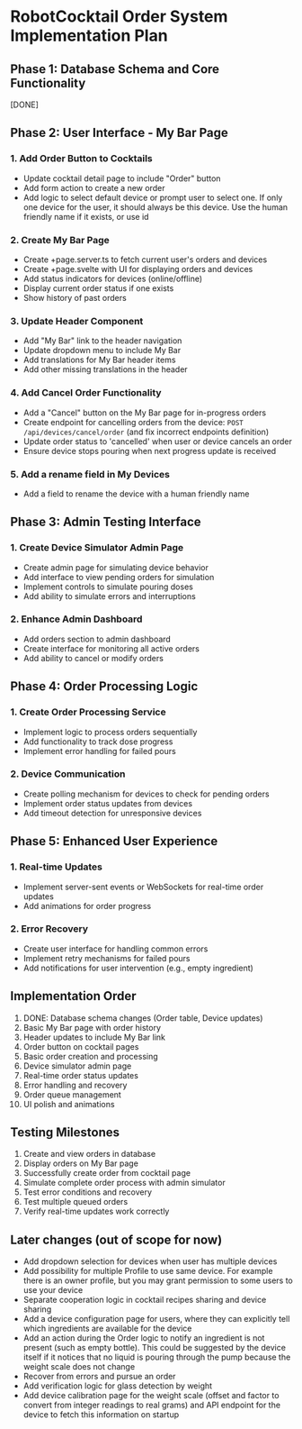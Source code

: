 # RobotCocktail Order System Implementation Plan

## Phase 1: Database Schema and Core Functionality

[DONE]

## Phase 2: User Interface - My Bar Page

### 1. Add Order Button to Cocktails

- Update cocktail detail page to include "Order" button
- Add form action to create a new order
- Add logic to select default device or prompt user to select one. If only one device for the user, it should always be this device. Use the human friendly name if it exists, or use id

### 2. Create My Bar Page

- Create +page.server.ts to fetch current user's orders and devices
- Create +page.svelte with UI for displaying orders and devices
- Add status indicators for devices (online/offline)
- Display current order status if one exists
- Show history of past orders

### 3. Update Header Component

- Add "My Bar" link to the header navigation
- Update dropdown menu to include My Bar
- Add translations for My Bar header items
- Add other missing translations in the header

### 4. Add Cancel Order Functionality

- Add a "Cancel" button on the My Bar page for in-progress orders
- Create endpoint for cancelling orders from the device: `POST /api/devices/cancel/order` (and fix incorrect endpoints definition)
- Update order status to 'cancelled' when user or device cancels an order
- Ensure device stops pouring when next progress update is received

### 5. Add a rename field in My Devices

- Add a field to rename the device with a human friendly name

## Phase 3: Admin Testing Interface

### 1. Create Device Simulator Admin Page

- Create admin page for simulating device behavior
- Add interface to view pending orders for simulation
- Implement controls to simulate pouring doses
- Add ability to simulate errors and interruptions

### 2. Enhance Admin Dashboard

- Add orders section to admin dashboard
- Create interface for monitoring all active orders
- Add ability to cancel or modify orders

## Phase 4: Order Processing Logic

### 1. Create Order Processing Service

- Implement logic to process orders sequentially
- Add functionality to track dose progress
- Implement error handling for failed pours

### 2. Device Communication

- Create polling mechanism for devices to check for pending orders
- Implement order status updates from devices
- Add timeout detection for unresponsive devices

## Phase 5: Enhanced User Experience

### 1. Real-time Updates

- Implement server-sent events or WebSockets for real-time order updates
- Add animations for order progress

### 2. Error Recovery

- Create user interface for handling common errors
- Implement retry mechanisms for failed pours
- Add notifications for user intervention (e.g., empty ingredient)

## Implementation Order

1. DONE: Database schema changes (Order table, Device updates)
2. Basic My Bar page with order history
3. Header updates to include My Bar link
4. Order button on cocktail pages
5. Basic order creation and processing
6. Device simulator admin page
7. Real-time order status updates
8. Error handling and recovery
9. Order queue management
10. UI polish and animations

## Testing Milestones

1. Create and view orders in database
2. Display orders on My Bar page
3. Successfully create order from cocktail page
4. Simulate complete order process with admin simulator
5. Test error conditions and recovery
6. Test multiple queued orders
7. Verify real-time updates work correctly

## Later changes (out of scope for now)

- Add dropdown selection for devices when user has multiple devices
- Add possibility for multiple Profile to use same device. For example there is an owner profile, but you may grant permission to some users to use your device
- Separate cooperation logic in cocktail recipes sharing and device sharing
- Add a device configuration page for users, where they can explicitly tell which ingredients are available for the device
- Add an action during the Order logic to notify an ingredient is not present (such as empty bottle). This could be suggested by the device itself if it notices that no liquid is pouring through the pump because the weight scale does not change
- Recover from errors and pursue an order
- Add verification logic for glass detection by weight
- Add device calibration page for the weight scale (offset and factor to convert from integer readings to real grams) and API endpoint for the device to fetch this information on startup
